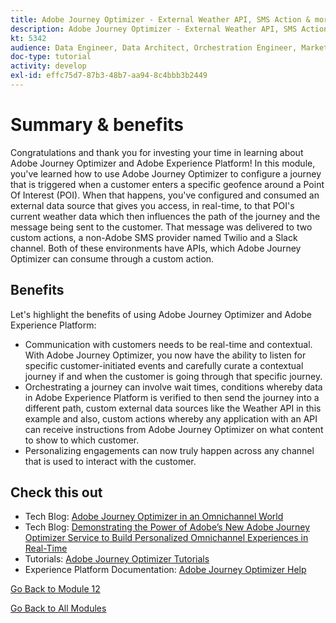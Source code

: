 ```yaml
---
title: Adobe Journey Optimizer - External Weather API, SMS Action & more - Summary
description: Adobe Journey Optimizer - External Weather API, SMS Action & more - Summary
kt: 5342
audience: Data Engineer, Data Architect, Orchestration Engineer, Marketer
doc-type: tutorial
activity: develop
exl-id: effc75d7-87b3-48b7-aa94-8c4bbb3b2449
---
```

# Summary & benefits

Congratulations and thank you for investing your time in learning about Adobe Journey Optimizer and Adobe Experience Platform! 
In this module, you've learned how to use Adobe Journey Optimizer to configure a journey that is triggered when a customer enters a specific geofence around a Point Of Interest (POI). When that happens, you've configured and consumed an external data source that gives you access, in real-time, to that POI's current weather data which then influences the path of the journey and the message being sent to the customer. That message was delivered to two custom actions, a non-Adobe SMS provider named Twilio and a Slack channel. Both of these environments have APIs, which Adobe Journey Optimizer can consume through a custom action.

## Benefits

Let's highlight the benefits of using Adobe Journey Optimizer and Adobe Experience Platform:

- Communication with customers needs to be real-time and contextual. With Adobe Journey Optimizer, you now have the ability to listen for specific customer-initiated events and carefully curate a contextual journey if and when the customer is going through that specific journey.
- Orchestrating a journey can involve wait times, conditions whereby data in Adobe Experience Platform is verified to then send the journey into a different path, custom external data sources like the Weather API in this example and also, custom actions whereby any application with an API can receive instructions from Adobe Journey Optimizer on what content to show to which customer.
- Personalizing engagements can now truly happen across any channel that is used to interact with the customer.

## Check this out

- Tech Blog: [Adobe Journey Optimizer in an Omnichannel World](https://medium.com/adobetech/journey-orchestration-in-an-omnichannel-world-3a2d32d556d9)
- Tech Blog: [Demonstrating the Power of Adobe’s New Adobe Journey Optimizer Service to Build Personalized Omnichannel Experiences in Real-Time](https://medium.com/adobetech/demonstrating-the-power-of-adobes-new-journey-orchestration-service-to-build-personalized-aa60d88cd34)
- Tutorials: [Adobe Journey Optimizer Tutorials](https://experienceleague.adobe.com/docs/journey-orchestration-learn/tutorials/understanding-journey-orchestration.html)
- Experience Platform Documentation: [Adobe Journey Optimizer Help](https://experienceleague.adobe.com/docs/journeys/using/journey-orchestration-home.html)

[Go Back to Module 12](journey-orchestration-external-weather-api-sms.md)

[Go Back to All Modules](../../overview.md)
